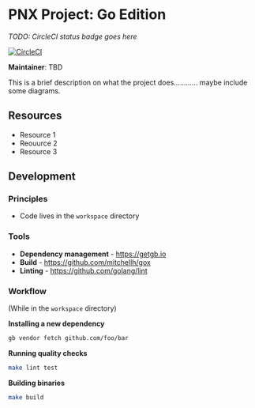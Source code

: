 PNX Project: Go Edition
=======================

*TODO: CircleCI status badge goes here*

[![CircleCI](https://circleci.com/gh/previousnext/CHANGE_ME.svg?style=svg)](https://circleci.com/gh/previousnext/CHANGE_ME)

**Maintainer**: TBD

This is a brief description on what the project does............ maybe include some diagrams.

## Resources

* Resource 1
* Reouurce 2
* Resource 3

## Development

### Principles

* Code lives in the `workspace` directory

### Tools

* **Dependency management** - https://getgb.io
* **Build** - https://github.com/mitchellh/gox
* **Linting** - https://github.com/golang/lint

### Workflow

(While in the `workspace` directory)

**Installing a new dependency**

```bash
gb vendor fetch github.com/foo/bar
```

**Running quality checks**

```bash
make lint test
```

**Building binaries**

```bash
make build
```
